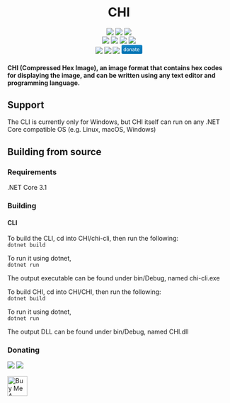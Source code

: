 <h1 align="center">CHI</h1>
<div align="center">  
<a href="https://github.com/omerhijazi404/CHI/actions/workflows/build.yml"><img src="https://img.shields.io/github/workflow/status/omerhijazi404/CHI/build"></a>
<a href="https://github.com/omerhijazi404/CHI/issues"><img src="https://img.shields.io/github/issues/omerhijazi404/CHI"></a>
<a href="https://github.com/omerhijazi404/CHI/pulls"><img src="https://img.shields.io/github/issues-pr/omerhijazi404/chi"></a>
<br>
<a href="https://nuget.org/packages/chimage"><img src="https://img.shields.io/nuget/v/chimage"></a>
<a href="https://nuget.org/packages/chimage"><img src="https://img.shields.io/nuget/vpre/chimage?label=nuget prerelease"></a>
<a href="https://github.com/omerhijazi404/chi/releases"><img src="https://img.shields.io/github/v/release/omerhijazi404/chi"></a>
<a href="https://github.com/omerhijazi404/chi/releases"><img src="https://img.shields.io/github/v/release/omerhijazi404/chi?include_prereleases&label=prerelease"></a>
<br>
<a href="https://discord.gg/7KcMNhmRyg"><img src="https://img.shields.io/discord/821285495551033395?label=discord"></a>
<a href="https://gitter.im/CHImage/community"><img src="https://img.shields.io/gitter/room/omerhijazi404/chi"></a>
<a href="https://twitter.com/icoooode"><img src="https://img.shields.io/twitter/follow/icoooode?style=flat&logo=twitter&color=blue"></a>
<a href="#Donating"><img src="data:image/svg+xml;charset=UTF-8,%3csvg xmlns='http://www.w3.org/2000/svg' xmlns:xlink='http://www.w3.org/1999/xlink' width='47' height='20' role='img' aria-label='donate: '%3e%3ctitle%3edonate%3c/title%3e%3clinearGradient id='s' x2='0' y2='100%25'%3e%3cstop offset='0' stop-color='%23bbb' stop-opacity='.1' /%3e%3cstop offset='1' stop-opacity='.1' /%3e%3c/linearGradient%3e%3cclipPath id='r'%3e%3crect width='47' height='20' rx='3' fill='%23fff' /%3e%3c/clipPath%3e%3cg clip-path='url(%23r)'%3e%3crect width='47' height='20' fill='%23007ec6' /%3e%3crect x='47' width='10' height='20' fill='%23007ec6' /%3e%3crect width='57' height='20' fill='url(%23s)' /%3e%3c/g%3e%3cg fill='%23fff' text-anchor='middle' font-family='Verdana,Geneva,DejaVu Sans,sans-serif' text-rendering='geometricPrecision' font-size='110'%3e%3ctext x='225' y='140' transform='scale(.1)' fill='%23fff' textLength='370'%3edonate%3c/text%3e%3c/g%3e%3c/svg%3e"></a>
</div>



#### CHI (Compressed Hex Image), an image format that contains hex codes for displaying the image, and can be written using any text editor and programming language.

## Support

The CLI is currently only for Windows, but CHI itself can run on any .NET Core compatible OS (e.g. Linux, macOS, Windows)
## Building from source

### Requirements

.NET Core 3.1  

### Building

#### CLI

To build the CLI, cd into CHI/chi-cli, then run the following:  
```dotnet build```  

To run it using dotnet,  
```dotnet run```    

The output executable can be found under bin/Debug, named chi-cli.exe  

To build CHI, cd into CHI/CHI, then run the following:  
```dotnet build```  

To run it using dotnet,  
```dotnet run```  

The output DLL can be found under bin/Debug, named CHI.dll

### Donating

<img src="https://img.shields.io/static/v1?label=DOGE&message=DPd9cNFE6uZqJZi3vBiaQBWgxVdhD8vAfE&color=informational&logo=dogecoin">  
<img src="https://img.shields.io/static/v1?label=BTC&message=175grXzxf83Df3MMDr6Z1c6vSoi5Dxos3X&color=informational&logo=bitcoin">  

<a href="https://www.buymeacoffee.com/OmerHijazi" target="_blank"><img src="https://cdn.buymeacoffee.com/buttons/v2/default-yellow.png" alt="Buy Me A Coffee" height="45"></a>
